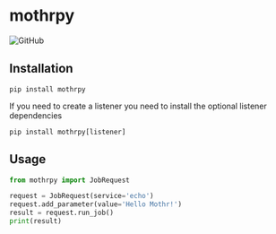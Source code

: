 # mothrpy

![GitHub](https://img.shields.io/github/license/rs21io/mothrpy)

## Installation
`pip install mothrpy`

If you need to create a listener you need to install the optional listener
dependencies

`pip install mothrpy[listener]`

## Usage

```python
from mothrpy import JobRequest

request = JobRequest(service='echo')
request.add_parameter(value='Hello Mothr!')
result = request.run_job()
print(result)
```
